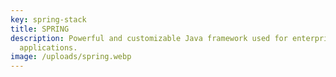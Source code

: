 ```yaml
---
key: spring-stack
title: SPRING
description: Powerful and customizable Java framework used for enterprise level
  applications.
image: /uploads/spring.webp
---
```

